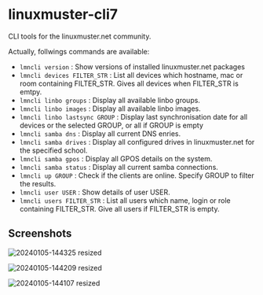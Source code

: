 # linuxmuster-cli7

CLI tools for the linuxmuster.net community.

Actually, follwings commands are available:

 * `lmncli version` : Show versions of installed linuxmuster.net packages
 * `lmncli devices FILTER_STR` : List all devices which hostname, mac or room containing FILTER_STR. Gives all devices when FILTER_STR is emtpy.
 * `lmncli linbo groups` : Display all available linbo groups.                          
 * `lmncli linbo images` : Display all available linbo images.                      
 * `lmncli linbo lastsync GROUP` : Display last synchronisation date for all devices or the selected GROUP, or all if GROUP is empty
 * `lmncli samba dns` : Display all current DNS enries.
 * `lmncli samba drives` : Display all configured drives in linuxmuster.net for the specified school.
 * `lmncli samba gpos` : Display all GPOS details on the system.
 * `lmncli samba status` : Display all current samba connections.
 * `lmncli up GROUP` : Check if the clients are online. Specify GROUP to filter the results.
 * `lmncli user USER` : Show details of user USER.
 * `lmncli users FILTER_STR` : List all users which name, login or role containing FILTER_STR. Give all users if FILTER_STR is empty.

## Screenshots

![20240105-144325 resized](https://github.com/linuxmuster/linuxmuster-cli7/assets/10401079/d7fee874-155f-4faa-9628-24024fc9bc9b)

![20240105-144209 resized](https://github.com/linuxmuster/linuxmuster-cli7/assets/10401079/392ff5bd-2b51-4d1c-8eff-eab8257268e5)

![20240105-144107 resized](https://github.com/linuxmuster/linuxmuster-cli7/assets/10401079/7ebc2860-da55-4c54-b2dd-2ffb412c3c61)
